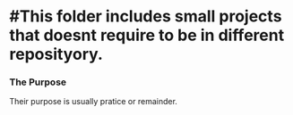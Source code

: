 # #This folder includes small projects that doesnt require to be in different reposityory.


### The Purpose 
  Their purpose is usually pratice or remainder.

